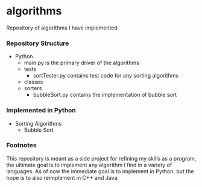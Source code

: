 # algorithms
Repository of algorithms I have implemented

### Repository Structure
* Python
  * main.py is the primary driver of the algorithms
  * tests
     * sortTester.py contains test code for any sorting algorithms
  *  classes
    * sorters
      * bubbleSort.py contains the implementation of bubble sort


### Implemented in Python
* Sorting Algorithms
  * Bubble Sort

### Footnotes
This repository is meant as a side project for refining my skills as a program, the ultimate goal is to implement any algorithm I find in a variety of languages. As of now the immediate goal is to implement in Python, but the hope is to also reimplement in C++ and Java.
